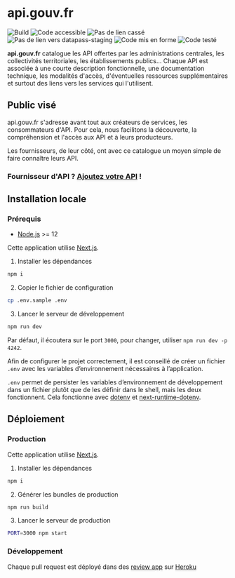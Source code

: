 # api.gouv.fr

![Build](https://github.com/betagouv/api.gouv.fr/actions/workflows/build-successful.yml/badge.svg)
![Code accessible](https://github.com/betagouv/api.gouv.fr/actions/workflows/check-accessibility.yml/badge.svg)
![Pas de lien cassé](https://github.com/betagouv/api.gouv.fr/actions/workflows/check-broken-links.yml/badge.svg)
![Pas de lien vers datapass-staging](https://github.com/betagouv/api.gouv.fr/actions/workflows/no-datapass-staging.yml/badge.svg)
![Code mis en forme](https://github.com/betagouv/api.gouv.fr/actions/workflows/linting.yml/badge.svg)
![Code testé](https://github.com/betagouv/api.gouv.fr/actions/workflows/tests.yml/badge.svg)

**api.gouv.fr** catalogue les API offertes par les administrations centrales, les
collectivités territoriales, les établissements publics… Chaque API est
associée à une courte description fonctionnelle, une documentation technique,
les modalités d'accès, d'éventuelles ressources supplémentaires et surtout des
liens vers les services qui l'utilisent.

## Public visé

api.gouv.fr s'adresse avant tout aux créateurs de services, les consommateurs
d'API. Pour cela, nous facilitons la découverte, la compréhension et l'accès
aux API et à leurs producteurs.

Les fournisseurs, de leur côté, ont avec ce catalogue un moyen simple de faire connaître leurs API.

### Fournisseur d'API ? [Ajoutez votre API](https://api.gouv.fr/nouvelle-api) !

## Installation locale

### Prérequis

- [Node.js](https://nodejs.org/en/) >= 12

Cette application utilise [Next.js](https://github.com/zeit/next.js).

1. Installer les dépendances

```bash
npm i
```

2. Copier le fichier de configuration

```bash
cp .env.sample .env
```

3. Lancer le serveur de développement

```bash
npm run dev
```

Par défaut, il écoutera sur le port `3000`, pour changer, utiliser `npm run dev -p 4242`.

Afin de configurer le projet correctement, il est conseillé de créer un fichier `.env` avec les variables d’environnement nécessaires à l’application.

`.env` permet de persister les variables d’environnement de développement dans un fichier plutôt que de les définir dans le shell, mais les deux fonctionnent. Cela fonctionne avec [dotenv](https://github.com/motdotla/dotenv) et [next-runtime-dotenv](https://github.com/tusbar/next-runtime-dotenv).

## Déploiement

### Production

Cette application utilise [Next.js](https://github.com/zeit/next.js).

1. Installer les dépendances

```bash
npm i
```

2. Générer les bundles de production

```bash
npm run build
```

3. Lancer le serveur de production

```bash
PORT=3000 npm start
```

### Développement

Chaque pull request est déployé dans des [review app](https://devcenter.heroku.com/articles/github-integration-review-apps) sur [Heroku](https://dashboard.heroku.com/)
